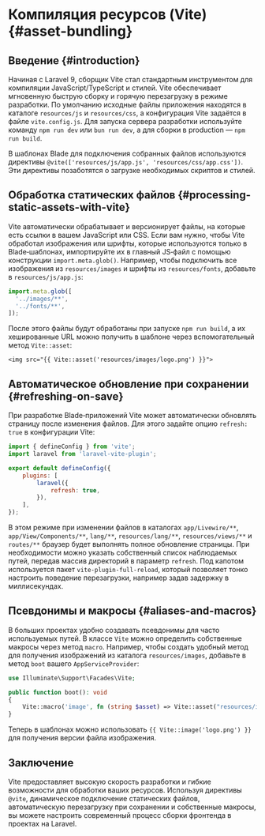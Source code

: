 # Компиляция ресурсов (Vite) {#asset-bundling}

## Введение {#introduction}

Начиная с Laravel 9, сборщик Vite стал стандартным инструментом для компиляции JavaScript/TypeScript и стилей. Vite обеспечивает мгновенную быструю сборку и горячую перезагрузку в режиме разработки. По умолчанию исходные файлы приложения находятся в каталоге `resources/js` и `resources/css`, а конфигурация Vite задаётся в файле `vite.config.js`. Для запуска сервера разработки используйте команду `npm run dev` или `bun run dev`, а для сборки в production — `npm run build`.

В шаблонах Blade для подключения собранных файлов используются директивы `@vite(['resources/js/app.js', 'resources/css/app.css'])`. Эти директивы позаботятся о загрузке необходимых скриптов и стилей.

## Обработка статических файлов {#processing-static-assets-with-vite}

Vite автоматически обрабатывает и версионирует файлы, на которые есть ссылки в вашем JavaScript или CSS. Если вам нужно, чтобы Vite обработал изображения или шрифты, которые используются только в Blade‑шаблонах, импортируйте их в главный JS‑файл с помощью конструкции `import.meta.glob()`. Например, чтобы подключить все изображения из `resources/images` и шрифты из `resources/fonts`, добавьте в `resources/js/app.js`:

```js
import.meta.glob([
  '../images/**',
  '../fonts/**',
]);
```

После этого файлы будут обработаны при запуске `npm run build`, а их хешированные URL можно получить в шаблоне через вспомогательный метод `Vite::asset`:

```blade
<img src="{{ Vite::asset('resources/images/logo.png') }}">
```

## Автоматическое обновление при сохранении {#refreshing-on-save}

При разработке Blade‑приложений Vite может автоматически обновлять страницу после изменения файлов. Для этого задайте опцию `refresh: true` в конфигурации Vite:

```js
import { defineConfig } from 'vite';
import laravel from 'laravel-vite-plugin';

export default defineConfig({
    plugins: [
        laravel({
            refresh: true,
        }),
    ],
});
```

В этом режиме при изменении файлов в каталогах `app/Livewire/**`, `app/View/Components/**`, `lang/**`, `resources/lang/**`, `resources/views/**` и `routes/**` браузер будет выполнять полное обновление страницы. При необходимости можно указать собственный список наблюдаемых путей, передав массив директорий в параметр `refresh`. Под капотом используется пакет `vite-plugin-full-reload`, который позволяет тонко настроить поведение перезагрузки, например задав задержку в миллисекундах.

## Псевдонимы и макросы {#aliases-and-macros}

В больших проектах удобно создавать псевдонимы для часто используемых путей. В классе `Vite` можно определить собственные макросы через метод `macro`. Например, чтобы создать удобный метод для получения изображений из каталога `resources/images`, добавьте в метод `boot` вашего `AppServiceProvider`:

```php
use Illuminate\Support\Facades\Vite;

public function boot(): void
{
    Vite::macro('image', fn (string $asset) => Vite::asset("resources/images/{$asset}"));
}
```

Теперь в шаблонах можно использовать `{{ Vite::image('logo.png') }}` для получения версии файла изображения.

## Заключение

Vite предоставляет высокую скорость разработки и гибкие возможности для обработки ваших ресурсов. Используя директивы `@vite`, динамическое подключение статических файлов, автоматическую перезагрузку при сохранении и собственные макросы, вы можете настроить современный процесс сборки фронтенда в проектах на Laravel.